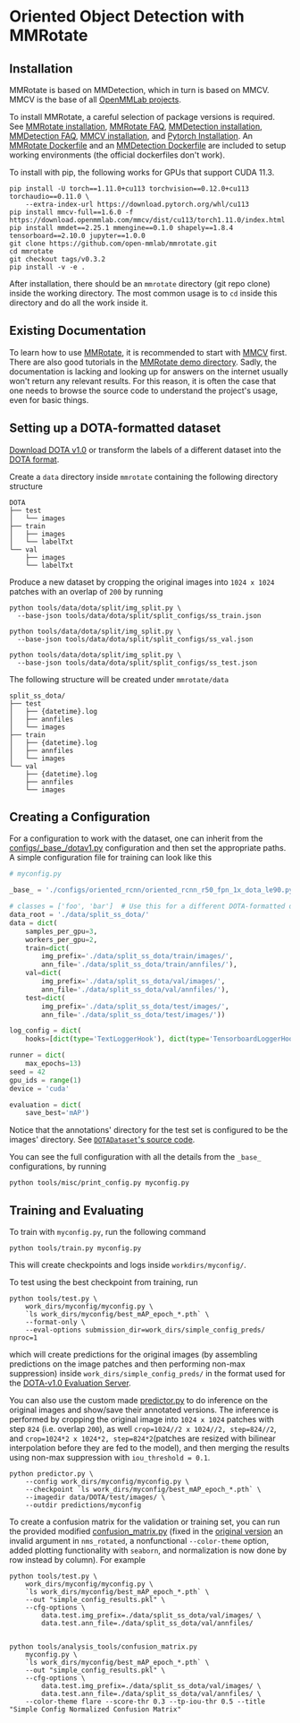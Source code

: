 # Oriented Object Detection with MMRotate

## Installation

MMRotate is based on MMDetection, which in turn is based on MMCV. MMCV is the base of all [OpenMMLab projects](https://github.com/open-mmlab/).

To install MMRotate, a careful selection of package versions is required. See
[MMRotate installation](https://mmrotate.readthedocs.io/en/latest/install.html#installation),
[MMRotate FAQ](https://mmrotate.readthedocs.io/en/latest/faq.html),
[MMDetection installation](https://mmdetection.readthedocs.io/en/latest/get_started.html#installation),
[MMDetection FAQ](https://mmdetection.readthedocs.io/en/latest/faq.html),
[MMCV installation](https://mmcv.readthedocs.io/en/latest/get_started/installation.html),
and [Pytorch Installation](https://pytorch.org/get-started/previous-versions/). An [MMRotate Dockerfile](./docker/mmr/Dockerfile) and an [MMDetection Dockerfile](./docker/mmd/Dockerfile) are included to setup working environments (the official dockerfiles don't work).

To install with pip, the following works for GPUs that support CUDA 11.3.

```shell
pip install -U torch==1.11.0+cu113 torchvision==0.12.0+cu113 torchaudio==0.11.0 \
    --extra-index-url https://download.pytorch.org/whl/cu113
pip install mmcv-full==1.6.0 -f https://download.openmmlab.com/mmcv/dist/cu113/torch1.11.0/index.html
pip install mmdet==2.25.1 mmengine==0.1.0 shapely==1.8.4 tensorboard==2.10.0 jupyter==1.0.0
git clone https://github.com/open-mmlab/mmrotate.git
cd mmrotate
git checkout tags/v0.3.2
pip install -v -e .

```

After installation, there should be an `mmrotate` directory (git repo clone) inside the working directory. The most common usage is to `cd` inside this directory and do all the work inside it.

## Existing Documentation

To learn how to use [MMRotate](https://mmrotate.readthedocs.io/en/latest/), it is recommended to start with [MMCV](https://mmcv.readthedocs.io/en/latest/) first. There are also good tutorials in the [MMRotate demo directory](https://github.com/open-mmlab/mmrotate/tree/main/demo). Sadly, the documentation is lacking and looking up for answers on the internet usually won't return any relevant results. For this reason, it is often the case that one needs to browse the source code to understand the project's usage, even for basic things.

## Setting up a DOTA-formatted dataset

[Download DOTA v1.0](https://captain-whu.github.io/DOTA/) or transform the labels of a different dataset into the [DOTA format](https://mmrotate.readthedocs.io/en/latest/tutorials/customize_dataset.html).

Create a `data` directory inside `mmrotate` containing the following directory structure

```none
DOTA
├── test
│   └── images
├── train
│   ├── images
│   └── labelTxt
└── val
    ├── images
    └── labelTxt
```

Produce a new dataset by cropping the original images into `1024 x 1024` patches with an overlap of `200` by running

```shell
python tools/data/dota/split/img_split.py \
  --base-json tools/data/dota/split/split_configs/ss_train.json

python tools/data/dota/split/img_split.py \
  --base-json tools/data/dota/split/split_configs/ss_val.json

python tools/data/dota/split/img_split.py \
  --base-json tools/data/dota/split/split_configs/ss_test.json
```

The following structure will be created under `mmrotate/data`

```none
split_ss_dota/
├── test
│   ├── {datetime}.log
│   ├── annfiles
│   └── images
├── train
│   ├── {datetime}.log
│   ├── annfiles
│   └── images
└── val
    ├── {datetime}.log
    ├── annfiles
    └── images
```

## Creating a Configuration

For a configuration to work with the dataset, one can inherit from the [configs/\_base\_/dotav1.py](https://github.com/open-mmlab/mmrotate/blob/main/configs/_base_/datasets/dotav1.py) configuration and then set the appropriate paths. A simple configuration file for training can look like this

```python
# myconfig.py

_base_ = './configs/oriented_rcnn/oriented_rcnn_r50_fpn_1x_dota_le90.py'

# classes = ['foo', 'bar']  # Use this for a different DOTA-formatted dataset.
data_root = './data/split_ss_dota/'
data = dict(
    samples_per_gpu=3,
    workers_per_gpu=2,
    train=dict(
        img_prefix='./data/split_ss_dota/train/images/',
        ann_file='./data/split_ss_dota/train/annfiles/'),
    val=dict(
        img_prefix='./data/split_ss_dota/val/images/',
        ann_file='./data/split_ss_dota/val/annfiles/'),
    test=dict(
        img_prefix='./data/split_ss_dota/test/images/',
        ann_file='./data/split_ss_dota/test/images/'))

log_config = dict(
    hooks=[dict(type='TextLoggerHook'), dict(type='TensorboardLoggerHook')])

runner = dict(
    max_epochs=13)
seed = 42
gpu_ids = range(1)
device = 'cuda'

evaluation = dict(
    save_best='mAP')
```

Notice that the annotations' directory for the test set is configured to be the images' directory. See [`DOTADataset`'s source code](https://github.com/open-mmlab/mmrotate/blob/c62f148fcc2c8253218e67f2277cb8770bcd7df0/mmrotate/datasets/dota.py#L57).

You can see the full configuration with all the details from the `_base_` configurations, by running 

```shell
python tools/misc/print_config.py myconfig.py
```

## Training and Evaluating

To train with `myconfig.py`, run the following command

```shell
python tools/train.py myconfig.py
```

This will create checkpoints and logs inside `workdirs/myconfig/`.

To test using the best checkpoint from training, run

```shell
python tools/test.py \
    work_dirs/myconfig/myconfig.py \
    `ls work_dirs/myconfig/best_mAP_epoch_*.pth` \
    --format-only \
    --eval-options submission_dir=work_dirs/simple_config_preds/ nproc=1
```

which will create predictions for the original images (by assembling predictions on the image patches and then performing non-max suppression) inside `work_dirs/simple_config_preds/` in the format used for the [DOTA-v1.0 Evaluation Server](https://captain-whu.github.io/DOTA/evaluation.html).

You can also use the custom made [predictor.py](./predictor.py) to do inference on the original images and show/save their annotated versions. The inference is performed by cropping  the original image into `1024 x 1024` patches with step `824` (i.e. overlap `200`), as well `crop=1024//2 x 1024//2, step=824//2`, and `crop=1024*2 x 1024*2, step=824*2`(patches are resized with bilinear interpolation before they are fed to the model), and then merging the results using non-max suppression with `iou_threshold = 0.1`.

```shell
python predictor.py \
    --config work_dirs/myconfig/myconfig.py \
    --checkpoint `ls work_dirs/myconfig/best_mAP_epoch_*.pth` \
    --imagedir data/DOTA/test/images/ \
    --outdir predictions/myconfig
```

To create a confusion matrix for the validation or training set, you can run the provided modified [confusion_matrix.py](confusion_matrix.py) (fixed in the [original version](https://github.com/open-mmlab/mmrotate/blob/main/tools/analysis_tools/confusion_matrix.py) an invalid argument in `nms_rotated`, a nonfunctional `--color-theme` option, added plotting functionality with `seaborn`, and normalization is now done by row instead by column).
For example

```shell
python tools/test.py \
    work_dirs/myconfig/myconfig.py \
    `ls work_dirs/myconfig/best_mAP_epoch_*.pth` \
    --out "simple_config_results.pkl" \
    --cfg-options \
        data.test.img_prefix=./data/split_ss_dota/val/images/ \
        data.test.ann_file=./data/split_ss_dota/val/annfiles/
    

python tools/analysis_tools/confusion_matrix.py
    myconfig.py \
    `ls work_dirs/myconfig/best_mAP_epoch_*.pth` \
    --out "simple_config_results.pkl" \
    --cfg-options \
        data.test.img_prefix=./data/split_ss_dota/val/images/ \
        data.test.ann_file=./data/split_ss_dota/val/annfiles/ \
    --color-theme flare --score-thr 0.3 --tp-iou-thr 0.5 --title "Simple Config Normalized Confusion Matrix"
```
